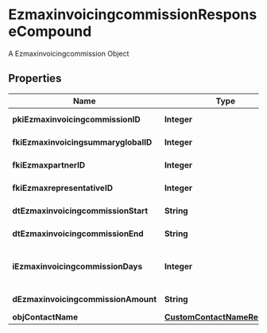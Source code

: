

# EzmaxinvoicingcommissionResponseCompound

A Ezmaxinvoicingcommission Object

## Properties

| Name | Type | Description | Notes |
|------------ | ------------- | ------------- | -------------|
|**pkiEzmaxinvoicingcommissionID** | **Integer** | The unique ID of the Ezmaxinvoicingcommission |  [optional] |
|**fkiEzmaxinvoicingsummaryglobalID** | **Integer** | The unique ID of the Ezmaxinvoicingsummaryglobal |  [optional] |
|**fkiEzmaxpartnerID** | **Integer** | The unique ID of the Ezmaxpartner |  [optional] |
|**fkiEzmaxrepresentativeID** | **Integer** | The unique ID of the Ezmaxrepresentative |  [optional] |
|**dtEzmaxinvoicingcommissionStart** | **String** | The start date for the Ezmaxinvoicingcommission |  |
|**dtEzmaxinvoicingcommissionEnd** | **String** | The end date for the Ezmaxinvoicingcommission |  |
|**iEzmaxinvoicingcommissionDays** | **Integer** | This is the number of days during the month on which the Ezmaxinvoigcommission applies |  |
|**dEzmaxinvoicingcommissionAmount** | **String** | The amount of Ezmaxinvoicingcommission |  |
|**objContactName** | [**CustomContactNameResponse**](CustomContactNameResponse.md) |  |  |



